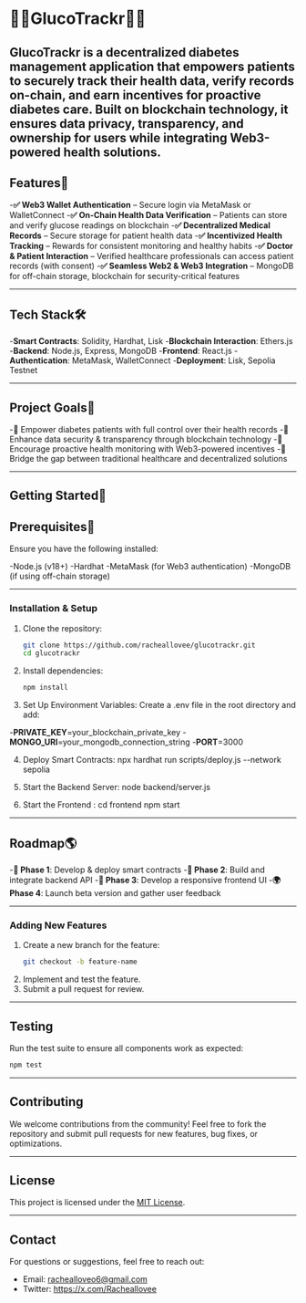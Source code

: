 # 🔵💙GlucoTrackr💙🔵

## GlucoTrackr is a decentralized diabetes management application that empowers patients to securely track their health data, verify records on-chain, and earn incentives for proactive diabetes care. Built on blockchain technology, it ensures data privacy, transparency, and ownership for users while integrating Web3-powered health solutions.

## Features🚀

-**✅ Web3 Wallet Authentication** – Secure login via MetaMask or WalletConnect -**✅ On-Chain Health Data Verification** – Patients can store and verify glucose readings on blockchain -**✅ Decentralized Medical Records** – Secure storage for patient health data -**✅ Incentivized Health Tracking** – Rewards for consistent monitoring and healthy habits -**✅ Doctor & Patient Interaction** – Verified healthcare professionals can access patient records (with consent) -**✅ Seamless Web2 & Web3 Integration** – MongoDB for off-chain storage, blockchain for security-critical features

---

## Tech Stack🛠️

-**Smart Contracts**: Solidity, Hardhat, Lisk -**Blockchain Interaction**: Ethers.js -**Backend**: Node.js, Express, MongoDB -**Frontend**: React.js -**Authentication**: MetaMask, WalletConnect -**Deployment**: Lisk, Sepolia Testnet

---

## Project Goals🎯

-📌 Empower diabetes patients with full control over their health records
-📌 Enhance data security & transparency through blockchain technology
-📌 Encourage proactive health monitoring with Web3-powered incentives
-📌 Bridge the gap between traditional healthcare and decentralized solutions

---

## Getting Started📖

## Prerequisites🔹

Ensure you have the following installed:

-Node.js (v18+)
-Hardhat
-MetaMask (for Web3 authentication)
-MongoDB (if using off-chain storage)

---

### Installation & Setup

1. Clone the repository:
   ```bash
   git clone https://github.com/racheallovee/glucotrackr.git
   cd glucotrackr
   ```
2. Install dependencies:
   ```bash
   npm install
   ```
3. Set Up Environment Variables:
   Create a .env file in the root directory and add:

-**PRIVATE_KEY**=your_blockchain_private_key -**MONGO_URI**=your_mongodb_connection_string -**PORT**=3000

4. Deploy Smart Contracts:
   npx hardhat run scripts/deploy.js --network sepolia

5. Start the Backend Server:
   node backend/server.js

6. Start the Frontend :
   cd frontend
   npm start

---

## Roadmap🌎

-**🚧 Phase 1**: Develop & deploy smart contracts -**🚀 Phase 2**: Build and integrate backend API -**🎨 Phase 3**: Develop a responsive frontend UI -**🌍 Phase 4**: Launch beta version and gather user feedback

---

### Adding New Features

1. Create a new branch for the feature:
   ```bash
   git checkout -b feature-name
   ```
2. Implement and test the feature.
3. Submit a pull request for review.

---

## Testing

Run the test suite to ensure all components work as expected:

```bash
npm test
```

---

## Contributing

We welcome contributions from the community! Feel free to fork the repository and submit pull requests for new features, bug fixes, or optimizations.

---

## License

This project is licensed under the [MIT License](LICENSE).

---

## Contact

For questions or suggestions, feel free to reach out:

- Email: rachealloveo6@gmail.com
- Twitter: https://x.com/Racheallovee

